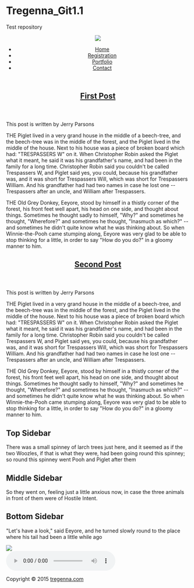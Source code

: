 # Tregenna_Git1.1
Test repository
<!--this is just a branch and I don't need to stress too much about f*&^ing with the Master--!>

<!DOCTYPE html>
<html lang="en">

<head>
	<title>HTML5/CSS3 Responsive Theme</title>
	<meta charset="utf-8" />
	
	<link rel="stylesheet" href="style.css" type="text/css" />
	<meta name="viewport" content="width=device-width, initial-scale=1.0">
	
</head>

<body class="body">
	
	<header class="mainHeader">
		<img src="images/pooh.gif">
		<nav><ul>
			<li class="active"><a href="#">Home</a></li>
			<li><a href="#">Registration</a></li>
			<li><a href="#">Portfolio</a></li>
			<li><a href="#">Contact</a></li>
		
		</ul></nav>
	
	</header>
	
	<div class="mainContent">
		<div class="content">
			<article class="topcontent">
				<header>
					<h2><a href="#" title="First post">First Post</a></h2>
				</header>
				
				<footer>
					<p class="post-info">This post is written by Jerry Parsons</p>
				</footer>
				
				<content>
					<p>THE Piglet lived in a very grand house in the middle of a beech-tree, and the beech-tree was in the middle of the forest, and the Piglet lived in the middle of the house. Next to his house was a piece of broken board which had: "TRESPASSERS W" on it. When Christopher Robin asked the Piglet what it meant, he said it was his grandfather's name, and had been in the family for a long time. Christopher Robin said you couldn't be called Trespassers W, and Piglet said yes, you could, because his grandfather was, and it was short for Trespassers Will, which was short for Trespassers William. And his grandfather had had two names in case he lost one -- Trespassers after an uncle, and William after Trespassers.</p>
					<p>THE Old Grey Donkey, Eeyore, stood by himself in a thistly corner of the forest, his front feet well apart, his head on one side, and thought about things. Sometimes he thought sadly to himself, "Why?" and sometimes he thought, "Wherefore?" and sometimes he thought, "Inasmuch as which?" -- and sometimes he didn't quite know what he was thinking about. So when Winnie-the-Pooh came stumping along, Eeyore was very glad to be able to stop thinking for a little, in order to say "How do you do?" in a gloomy manner to him. </p>
				</content>
			</article>

			<article class="bottomcontent">
				<header>
					<h2><a href="#" title="Second post">Second Post</a></h2>
				</header>
				
				<footer>
					<p class="post-info">This post is written by Jerry Parsons</p>
				</footer>
				
				<content>
					<p>THE Piglet lived in a very grand house in the middle of a beech-tree, and the beech-tree was in the middle of the forest, and the Piglet lived in the middle of the house. Next to his house was a piece of broken board which had: "TRESPASSERS W" on it. When Christopher Robin asked the Piglet what it meant, he said it was his grandfather's name, and had been in the family for a long time. Christopher Robin said you couldn't be called Trespassers W, and Piglet said yes, you could, because his grandfather was, and it was short for Trespassers Will, which was short for Trespassers William. And his grandfather had had two names in case he lost one -- Trespassers after an uncle, and William after Trespassers.</p>
					<p>THE Old Grey Donkey, Eeyore, stood by himself in a thistly corner of the forest, his front feet well apart, his head on one side, and thought about things. Sometimes he thought sadly to himself, "Why?" and sometimes he thought, "Wherefore?" and sometimes he thought, "Inasmuch as which?" -- and sometimes he didn't quite know what he was thinking about. So when Winnie-the-Pooh came stumping along, Eeyore was very glad to be able to stop thinking for a little, in order to say "How do you do?" in a gloomy manner to him. </p>
				</content>
			</article>

		</div>
		
		<aside class="top-sidebar">
			<article>
				<h2>Top Sidebar</h2>
				<p>There was a small spinney of larch trees just here, and it seemed as if the two Woozles, if that is what they were, had been going round this spinney; so round this spinney went Pooh and Piglet after them</p>
			</article>
		</aside>
		
		<aside class="middle-sidebar">
			<article>
				<h2>Middle Sidebar</h2>
				<p>So they went on, feeling just a little anxious now, in case the three animals in front of them were of Hostile Intent. </p>
			</article>
		</aside>
		
		<aside class="bottom-sidebar">
			<article>
				<h2>Bottom Sidebar</h2>
				<p>"Let's have a look," said Eeyore, and he turned slowly round to the place where his tail had been a little while ago </p>
			</article>
		</aside>

		<aside>
				<img id="myPhoto" src="images2/honey.jpg">

		</aside>

		<audio class="song" controls>
			<source src="audio/hohey.mp3" type="audio/mpeg">
		</audio>

		<footer class="mainFooter">
			<p> Copyright &copy; 2015 <a href="#" title="Tregenna">tregenna.com</a></p>
		</footer>
	
	</div>
	
	<script src="slideshow.js"></script>
	
</body 



</html>

 

